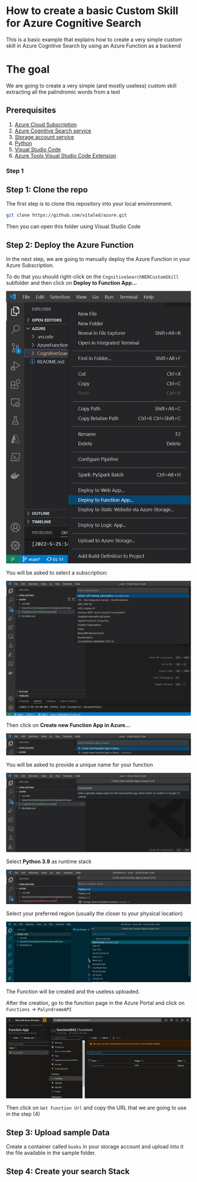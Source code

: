 # How to create a basic Custom Skill for Azure Cognitive Search

This is a basic example that explains how to create a very simple custom skill in Azure Cognitive Search
by using an Azure Function as a backend

# The goal

We are going to create a very simple (and mostly useless) custom skill extracting all the palindromic words from a text

## Prerequisites

1) [Azure Cloud Subscription](https://docs.microsoft.com/en-us/azure/cloud-adoption-framework/ready/azure-best-practices/initial-subscriptions)
2) [Azure Cognitive Search service](https://docs.microsoft.com/en-us/azure/search/search-create-service-portal)
3) [Storage account service](https://docs.microsoft.com/en-us/azure/storage/common/storage-account-create?tabs=azure-portal)
4) [Python](https://www.python.org/downloads/)
5) [Visual Studio Code](https://code.visualstudio.com/Download)
6) [Azure Tools Visual Studio Code Extension](https://marketplace.visualstudio.com/items?itemName=ms-vscode.vscode-node-azure-pack)

   
### Step 1 

## Step 1: Clone the repo

The first step is to clone this repository into your local envinronment. 

```bash
git clone https://github.com/vitaled/azure.git
```

Then you can open this folder using Visual Studio Code

## Step 2: Deploy the Azure Function

In the next step, we are going to manually deploy the Azure Function in your Azure Subscription.

To do that you should right-click on the `CognitiveSearchNERCustomSkill` subfolder and then click on **Deploy to Function App...**

![Deploy to Functions](./img/deploy_to_function_app.jpg)

You will be asked to select a subscription: 

![Select subscription](./img/select_subscription.jpg)

Then click on **Create new Function App in Azure...**

![Create new function](./img/create_new_function.jpg)

You will be asked to provide a unique name for your function

![get unique name](./img/enter_unique_function_app_name.jpg) 

Select **Python 3.9** as runtime stack

![Select runtime](./img/select_python_runtime.jpg) 

Select your preferred region (usually the closer to your physical location)

![Select region](./img/select_region.png)

The Function will be created and the useless uploaded.

After the creation, go to the function page in the Azure Portal and click on  `Functions` -> `PalyndromeAPI`

![Go to function](./img/go_to_function.jpg)

Then click on `Get Function Url` and copy the URL that we are going to use in the step (4)

## Step 3: Upload sample Data

Create a container called `books` in your storage account and upload into it the file available in the sample folder.

## Step 4: Create your search Stack
















